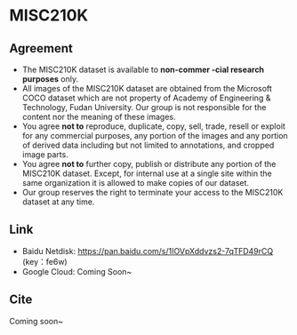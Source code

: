 # MISC210K
## Agreement
- The MISC210K dataset is available to **non-commer -cial research purposes** only.
- All images of the MISC210K dataset are obtained from the Microsoft COCO dataset which are not property of Academy of Engineering \& Technology, Fudan University. Our group is not responsible for the content nor the meaning of these images.
- You agree **not to** reproduce, duplicate, copy, sell, trade, resell or exploit for any commercial purposes, any portion of the images and any portion of derived data including but not limited to annotations, and cropped image parts.  
- You agree **not to** further copy, publish or distribute any portion of the MISC210K dataset. Except, for internal use at a single site within the same organization it is allowed to make copies of our dataset.
- Our group reserves the right to terminate your access to the MISC210K dataset at any time.

## Link
- Baidu Netdisk: https://pan.baidu.com/s/1IOVpXddvzs2-7qTFD49rCQ (key：fe6w)
- Google Cloud: Coming Soon~

## Cite
Coming soon~

